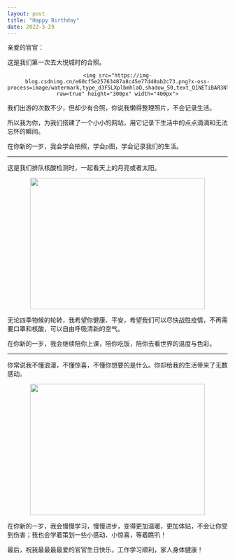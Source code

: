 ```yaml
---
layout: post
title: "Happy Birthday"
date: 2022-3-29
---
```


亲爱的官官：

这是我们第一次去大悦城时的合照。

<center>

```
<img src="https://img-blog.csdnimg.cn/e60cf5e25763487a8c45e77d40ab2c73.png?x-oss-process=image/watermark,type_d3F5LXplbmhlaQ,shadow_50,text_Q1NETiBAR3NlbnNlaQ==,size_20,color_FFFFFF,t_70,g_se,x_16#pic_center?raw=true" height="300px" width="400px">
```

</center>

我们出游的次数不少，但却少有合照，你说我懒得整理照片，不会记录生活。

所以我为你，为我们搭建了一个小小的网站，用它记录下生活中的点点滴滴和无法忘怀的瞬间。

在你新的一岁，我会学会拍照，学会p图，学会记录我们的生活。

____

这是我们排队核酸检测时，一起看天上的月亮或者太阳。

<center>
    <img src="https://img-blog.csdnimg.cn/192dafe1627342ec9120c2db2ed3ee0d.png?x-oss-process=image/watermark,type_d3F5LXplbmhlaQ,shadow_50,text_Q1NETiBAR3NlbnNlaQ==,size_20,color_FFFFFF,t_70,g_se,x_16#pic_center?raw=true" height="300px" width="400px">
</center>

无论四季物候的轮转，我希望你健康、平安，希望我们可以尽快战胜疫情，不再需要口罩和核酸，可以自由呼吸清新的空气。

在你新的一岁，我会继续陪你上课，陪你吃饭，陪你去看世界的温度与色彩。

____

你常说我不懂浪漫，不懂惊喜，不懂你想要的是什么。你却给我的生活带来了无数感动。

<center>
    <img src="https://img-blog.csdnimg.cn/6d1d5a1c231f4c379c808f0509a1b53d.png?x-oss-process=image/watermark,type_d3F5LXplbmhlaQ,shadow_50,text_Q1NETiBAR3NlbnNlaQ==,size_20,color_FFFFFF,t_70,g_se,x_16#pic_center?raw=true" height="300px" width="400px">
</center>

在你新的一岁，我会慢慢学习，慢慢进步，变得更加温暖，更加体贴，不会让你受到伤害；我也会学着策划一些小感动、小惊喜，等着瞧叭！

最后，祝我最最最最爱的官官生日快乐，工作学习顺利，家人身体健康！
